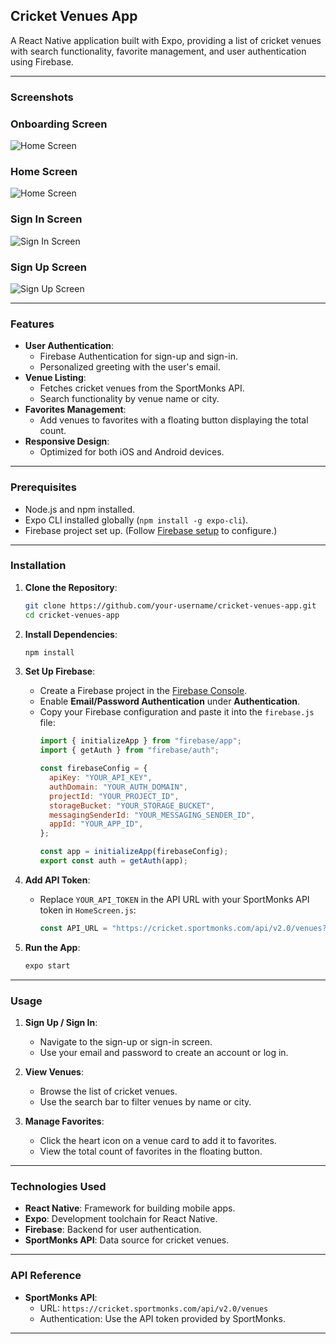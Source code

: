 
## **Cricket Venues App**

A React Native application built with Expo, providing a list of cricket venues with search functionality, favorite management, and user authentication using Firebase.

---
### **Screenshots**

### Onboarding Screen
![Home Screen](./assets/screenshots/screenshot1.jpg)

### Home Screen
![Home Screen](./assets/screenshots/screenshot4.jpg)

### Sign In Screen
![Sign In Screen](./assets/screenshots/screenshot2.jpg)

### Sign Up Screen
![Sign Up Screen](./assets/screenshots/screenshot3.jpg)

---

### **Features**

- **User Authentication**:
  - Firebase Authentication for sign-up and sign-in.
  - Personalized greeting with the user's email.
- **Venue Listing**:
  - Fetches cricket venues from the SportMonks API.
  - Search functionality by venue name or city.
- **Favorites Management**:
  - Add venues to favorites with a floating button displaying the total count.
- **Responsive Design**:
  - Optimized for both iOS and Android devices.

---

### **Prerequisites**

- Node.js and npm installed.
- Expo CLI installed globally (`npm install -g expo-cli`).
- Firebase project set up. (Follow [Firebase setup](https://firebase.google.com/docs) to configure.)

---

### **Installation**

1. **Clone the Repository**:
   ```bash
   git clone https://github.com/your-username/cricket-venues-app.git
   cd cricket-venues-app
   ```

2. **Install Dependencies**:
   ```bash
   npm install
   ```

3. **Set Up Firebase**:
   - Create a Firebase project in the [Firebase Console](https://console.firebase.google.com/).
   - Enable **Email/Password Authentication** under **Authentication**.
   - Copy your Firebase configuration and paste it into the `firebase.js` file:
     ```javascript
     import { initializeApp } from "firebase/app";
     import { getAuth } from "firebase/auth";

     const firebaseConfig = {
       apiKey: "YOUR_API_KEY",
       authDomain: "YOUR_AUTH_DOMAIN",
       projectId: "YOUR_PROJECT_ID",
       storageBucket: "YOUR_STORAGE_BUCKET",
       messagingSenderId: "YOUR_MESSAGING_SENDER_ID",
       appId: "YOUR_APP_ID",
     };

     const app = initializeApp(firebaseConfig);
     export const auth = getAuth(app);
     ```

4. **Add API Token**:
   - Replace `YOUR_API_TOKEN` in the API URL with your SportMonks API token in `HomeScreen.js`:
     ```javascript
     const API_URL = "https://cricket.sportmonks.com/api/v2.0/venues?api_token=YOUR_API_TOKEN";
     ```

5. **Run the App**:
   ```bash
   expo start
   ```

---


### **Usage**

1. **Sign Up / Sign In**:
   - Navigate to the sign-up or sign-in screen.
   - Use your email and password to create an account or log in.

2. **View Venues**:
   - Browse the list of cricket venues.
   - Use the search bar to filter venues by name or city.

3. **Manage Favorites**:
   - Click the heart icon on a venue card to add it to favorites.
   - View the total count of favorites in the floating button.

---

### **Technologies Used**

- **React Native**: Framework for building mobile apps.
- **Expo**: Development toolchain for React Native.
- **Firebase**: Backend for user authentication.
- **SportMonks API**: Data source for cricket venues.

---

### **API Reference**

- **SportMonks API**:
  - URL: `https://cricket.sportmonks.com/api/v2.0/venues`
  - Authentication: Use the API token provided by SportMonks.

---



